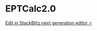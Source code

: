 # EPTCalc2.0

[Edit in StackBlitz next generation editor ⚡️](https://stackblitz.com/~/github.com/putYourWifeOuttaWork/EPTCalc2.0)
